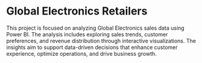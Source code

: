 # Global Electronics Retailers
This project is focused on analyzing Global Electronics sales data using Power BI. The analysis includes exploring sales trends, customer preferences, and revenue distribution through interactive visualizations. The insights aim to support data-driven decisions that enhance customer experience, optimize operations, and drive business growth.
